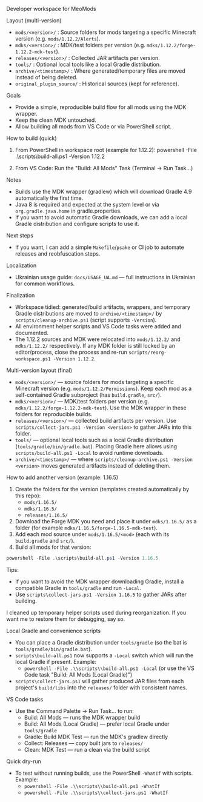 Developer workspace for MeoMods

Layout (multi-version)
- `mods/<version>/`          : Source folders for mods targeting a specific Minecraft version (e.g. `mods/1.12.2/Alerts`).
- `mdks/<version>/`          : MDK/test folders per version (e.g. `mdks/1.12.2/forge-1.12.2-mdk-test`).
- `releases/<version>/`      : Collected JAR artifacts per version.
- `tools/`                   : Optional local tools like a local Gradle distribution.
- `archive/<timestamp>/`     : Where generated/temporary files are moved instead of being deleted.
- `original_plugin_source/`   : Historical sources (kept for reference).

Goals
- Provide a simple, reproducible build flow for all mods using the MDK wrapper.
- Keep the clean MDK untouched.
- Allow building all mods from VS Code or via PowerShell script.

How to build (quick)
1) From PowerShell in workspace root (example for 1.12.2):
   powershell -File .\scripts\build-all.ps1 -Version 1.12.2

2) From VS Code: Run the "Build: All Mods" Task (Terminal -> Run Task...)

Notes
- Builds use the MDK wrapper (gradlew) which will download Gradle 4.9 automatically the first time.
- Java 8 is required and expected at the system level or via `org.gradle.java.home` in gradle.properties.
- If you want to avoid automatic Gradle downloads, we can add a local Gradle distribution and configure scripts to use it.

Next steps
- If you want, I can add a simple `Makefile`/`psake` or CI job to automate releases and reobfuscation steps.

Localization
- Ukrainian usage guide: `docs/USAGE_UA.md` — full instructions in Ukrainian for common workflows.

Finalization
- Workspace tidied: generated/build artifacts, wrappers, and temporary Gradle distributions are moved to `archive/<timestamp>/` by `scripts/cleanup-archive.ps1` (script supports `-Version`).
- All environment helper scripts and VS Code tasks were added and documented.
- The 1.12.2 sources and MDK were relocated into `mods/1.12.2/` and `mdks/1.12.2/` respectively. If any MDK folder is still locked by an editor/process, close the process and re-run `scripts/reorg-workspace.ps1 -Version 1.12.2`.

Multi-version layout (final)
- `mods/<version>/` — source folders for mods targeting a specific Minecraft version (e.g. `mods/1.12.2/Permissions`). Keep each mod as a self-contained Gradle subproject (has `build.gradle`, `src/`).
- `mdks/<version>/` — MDK/test folders per version (e.g. `mdks/1.12.2/forge-1.12.2-mdk-test`). Use the MDK wrapper in these folders for reproducible builds.
- `releases/<version>/` — collected build artifacts per version. Use `scripts/collect-jars.ps1 -Version <version>` to gather JARs into this folder.
- `tools/` — optional local tools such as a local Gradle distribution (`tools/gradle/bin/gradle.bat`). Placing Gradle here allows using `scripts/build-all.ps1 -Local` to avoid runtime downloads.
- `archive/<timestamp>/` — where `scripts/cleanup-archive.ps1 -Version <version>` moves generated artifacts instead of deleting them.

How to add another version (example: 1.16.5)
1) Create the folders for the version (templates created automatically by this repo):
   - `mods/1.16.5/`
   - `mdks/1.16.5/`
   - `releases/1.16.5/`
2) Download the Forge MDK you need and place it under `mdks/1.16.5/` as a folder (for example `mdks/1.16.5/forge-1.16.5-mdk-test`).
3) Add each mod source under `mods/1.16.5/<mod>` (each with its `build.gradle` and `src/`).
4) Build all mods for that version:

```powershell
powershell -File .\scripts\build-all.ps1 -Version 1.16.5
```

Tips:
- If you want to avoid the MDK wrapper downloading Gradle, install a compatible Gradle in `tools/gradle` and run `-Local`.
- Use `scripts\collect-jars.ps1 -Version 1.16.5` to gather JARs after building.

I cleaned up temporary helper scripts used during reorganization. If you want me to restore them for debugging, say so.

Local Gradle and convenience scripts
- You can place a Gradle distribution under `tools/gradle` (so the bat is `tools/gradle/bin/gradle.bat`).
- `scripts\build-all.ps1` now supports a `-Local` switch which will run the local Gradle if present. Example:
   - `powershell -File .\\scripts\\build-all.ps1 -Local` (or use the VS Code task "Build: All Mods (Local Gradle)")
- `scripts\collect-jars.ps1` will gather produced JAR files from each project's `build/libs` into the `releases/` folder with consistent names.

VS Code tasks
- Use the Command Palette -> Run Task... to run:
   - Build: All Mods — runs the MDK wrapper build
   - Build: All Mods (Local Gradle) — prefer local Gradle under `tools/gradle`
   - Gradle: Build MDK Test — run the MDK's gradlew directly
   - Collect: Releases — copy built jars to `releases/`
   - Clean: MDK Test — run a clean via the build script

Quick dry-run
- To test without running builds, use the PowerShell `-WhatIf` with scripts. Example:
   - `powershell -File .\\scripts\\build-all.ps1 -WhatIf`
   - `powershell -File .\\scripts\\collect-jars.ps1 -WhatIf`